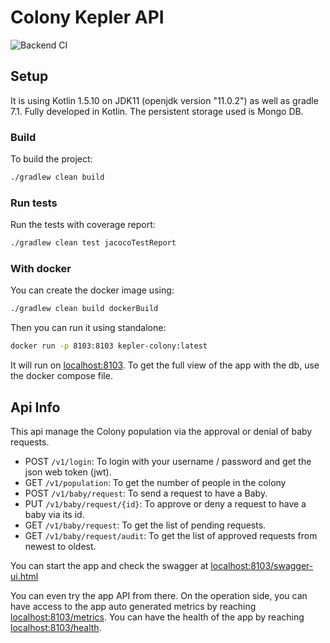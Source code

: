 # Colony Kepler API

![Backend CI](https://github.com/sylhare/SpaceStack/workflows/Backend%20CI/badge.svg)

## Setup

It is using Kotlin 1.5.10 on JDK11 (openjdk version "11.0.2") as well as gradle 7.1.
Fully developed in Kotlin.
The persistent storage used is Mongo DB.

### Build

To build the project:

```bash
./gradlew clean build
```

### Run tests

Run the tests with coverage report:

```bash
./gradlew clean test jacocoTestReport
```

### With docker

You can create the docker image using:

```bash
./gradlew clean build dockerBuild
```

Then you can run it using standalone:

```bash
docker run -p 8103:8103 kepler-colony:latest 
```

It will run on [localhost:8103](http://localhost:8103).
To get the full view of the app with the db, use the docker compose file.

## Api Info

This api manage the Colony population via the approval or denial of baby requests.

- POST `/v1/login`: To login with your username / password and get the json web token (jwt).
- GET `/v1/population`: To get the number of people in the colony
- POST `/v1/baby/request`: To send a request to have a Baby.
- PUT `/v1/baby/request/{id}`: To approve or deny a request to have a baby via its id.
- GET `/v1/baby/request`: To get the list of pending requests.
- GET `/v1/baby/request/audit`: To get the list of approved requests from newest to oldest.

You can start the app and check the swagger at [localhost:8103/swagger-ui.html](http://localhost:8103/swagger-ui.html#/colony-controller)

You can even try the app API from there.
On the operation side, you can have access to the app auto generated metrics by reaching [localhost:8103/metrics](http://localhost:9100/actuator/metrics).
You can have the health of the app by reaching [localhost:8103/health](http://localhost:8103/health).
